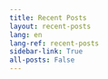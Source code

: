 ```yaml
---
title: Recent Posts
layout: recent-posts
lang: en
lang-ref: recent-posts
sidebar-link: True
all-posts: False
---
```

